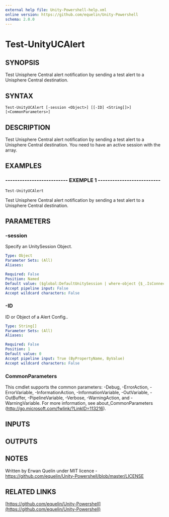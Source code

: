 ```yaml
---
external help file: Unity-Powershell-help.xml
online version: https://github.com/equelin/Unity-Powershell
schema: 2.0.0
---
```


# Test-UnityUCAlert

## SYNOPSIS
Test Unisphere Central alert notification by sending a test alert to a Unisphere Central destination.

## SYNTAX

```
Test-UnityUCAlert [-session <Object>] [[-ID] <String[]>] [<CommonParameters>]
```

## DESCRIPTION
Test Unisphere Central alert notification by sending a test alert to a Unisphere Central destination. 
You need to have an active session with the array.

## EXAMPLES

### -------------------------- EXEMPLE 1 --------------------------
```
Test-UnityUCAlert
```

Test Unisphere Central alert notification by sending a test alert to a Unisphere Central destination.

## PARAMETERS

### -session
Specify an UnitySession Object.

```yaml
Type: Object
Parameter Sets: (All)
Aliases: 

Required: False
Position: Named
Default value: ($global:DefaultUnitySession | where-object {$_.IsConnected -eq $true})
Accept pipeline input: False
Accept wildcard characters: False
```

### -ID
ID or Object of a Alert Config..

```yaml
Type: String[]
Parameter Sets: (All)
Aliases: 

Required: False
Position: 1
Default value: 0
Accept pipeline input: True (ByPropertyName, ByValue)
Accept wildcard characters: False
```

### CommonParameters
This cmdlet supports the common parameters: -Debug, -ErrorAction, -ErrorVariable, -InformationAction, -InformationVariable, -OutVariable, -OutBuffer, -PipelineVariable, -Verbose, -WarningAction, and -WarningVariable. For more information, see about_CommonParameters (http://go.microsoft.com/fwlink/?LinkID=113216).

## INPUTS

## OUTPUTS

## NOTES
Written by Erwan Quelin under MIT licence - https://github.com/equelin/Unity-Powershell/blob/master/LICENSE

## RELATED LINKS

[https://github.com/equelin/Unity-Powershell](https://github.com/equelin/Unity-Powershell)

